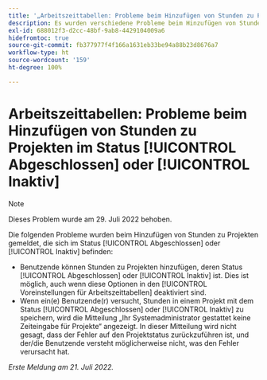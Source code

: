 ```yaml
---
title: '„Arbeitszeittabellen: Probleme beim Hinzufügen von Stunden zu Projekten im Status ‚Abgeschlossen‘ oder ‚Inaktiv‘“'
description: Es wurden verschiedene Probleme beim Hinzufügen von Stunden zu Projekten gemeldet, die sich im Status „Abgeschlossen“ oder „Inaktiv“ befinden.
exl-id: 688012f3-d2cc-48bf-9ab8-4429104009a6
hidefromtoc: true
source-git-commit: fb377977f4f166a1631eb33be94a88b23d8676a7
workflow-type: ht
source-wordcount: '159'
ht-degree: 100%

---
```


# Arbeitszeittabellen: Probleme beim Hinzufügen von Stunden zu Projekten im Status [!UICONTROL Abgeschlossen] oder [!UICONTROL Inaktiv]

>[!NOTE]
>
>Dieses Problem wurde am 29. Juli 2022 behoben.

Die folgenden Probleme wurden beim Hinzufügen von Stunden zu Projekten gemeldet, die sich im Status [!UICONTROL Abgeschlossen] oder [!UICONTROL Inaktiv] befinden:

* Benutzende können Stunden zu Projekten hinzufügen, deren Status [!UICONTROL Abgeschlossen] oder [!UICONTROL Inaktiv] ist. Dies ist möglich, auch wenn diese Optionen in den [!UICONTROL Voreinstellungen für Arbeitszeittabellen] deaktiviert sind.
* Wenn ein(e) Benutzende(r) versucht, Stunden in einem Projekt mit dem Status [!UICONTROL Abgeschlossen] oder [!UICONTROL Inaktiv] zu speichern, wird die Mitteilung „Ihr Systemadministrator gestattet keine Zeiteingabe für Projekte“ angezeigt. In dieser Mitteilung wird nicht gesagt, dass der Fehler auf den Projektstatus zurückzuführen ist, und der/die Benutzende versteht möglicherweise nicht, was den Fehler verursacht hat.

_Erste Meldung am 21. Juli 2022._
